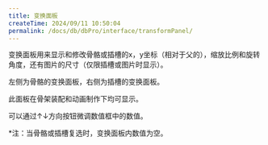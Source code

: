 ```yaml
---
title: 变换面板
createTime: 2024/09/11 10:50:04
permalink: /docs/db/dbPro/interface/transformPanel/
---
```

变换面板用来显示和修改骨骼或插槽的x，y坐标（相对于父的），缩放比例和旋转角度，还有图片的尺寸（仅限插槽或图片时显示）。

左侧为骨骼的变换面板，右侧为插槽的变换面板。

此面板在骨架装配和动画制作下均可显示。

可以通过↑↓方向按钮微调数值框中的数值。

*注：当骨骼或插槽复选时，变换面板内数值为空。
